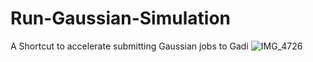 # Run-Gaussian-Simulation
A Shortcut to accelerate submitting Gaussian jobs to Gadi 
![IMG_4726](https://user-images.githubusercontent.com/111406462/225231138-89a984a8-8e40-4ae2-8d5d-d0628393c5ce.JPEG)
